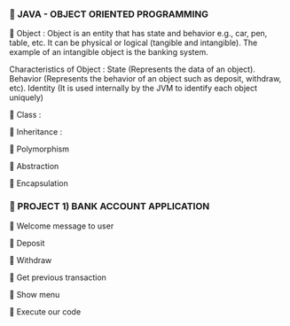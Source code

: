 ### 👋 JAVA - OBJECT ORIENTED PROGRAMMING
🌼 Object : Object is an entity that has state and behavior e.g., car, pen, table, etc. It can be physical or logical (tangible and intangible). The example of an intangible object is the banking system. 

Characteristics of Object : State (Represents the data of an object). Behavior (Represents the behavior of an object such as deposit, withdraw, etc). Identity (It is used internally by the JVM to identify each object uniquely)

🌼 Class :

🌼 Inheritance :

🌼 Polymorphism

🌼 Abstraction

🌼 Encapsulation


### 👋 PROJECT 1) BANK ACCOUNT APPLICATION 
🌼 Welcome message to user

🌼 Deposit

🌼 Withdraw

🌼 Get previous transaction

🌼 Show menu

🌼 Execute our code
